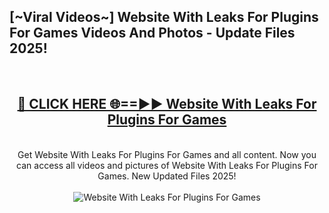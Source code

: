<h2>[~Viral Videos~] Website With Leaks For Plugins For Games Videos And Photos - Update Files 2025!</h2>
<br>
<div align="center">
<h2><a href="https://top-ai-tools.click/QrbHav" rel="nofollow">🔴 CLICK HERE 🌐==►► Website With Leaks For Plugins For Games</a></h2>
<br>
Get Website With Leaks For Plugins For Games and all content. Now you can access all videos and pictures of Website With Leaks For Plugins For Games. New Updated Files 2025!
<br>
<br>
<a href="https://top-ai-tools.click/QrbHav" rel="nofollow" data-target="animated-image.originalLink"><img src="https://i.ibb.co.com/WyWwxjT/player-gif2.gif" alt="Website With Leaks For Plugins For Games" style="max-width: 100%; display: inline-block;" data-target="animated-image.originalImage"></a>
</div>
<br>